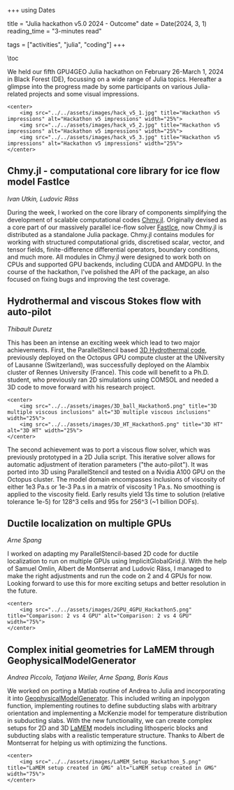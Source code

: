 +++
using Dates

title = "Julia hackathon v5.0 2024 - Outcome"
date = Date(2024, 3, 1)
reading_time = "3-minutes read"

tags = ["activities", "julia", "coding"]
+++

\toc

We held our fifth GPU4GEO Julia hackathon on February 26-March 1, 2024 in Black Forest (DE), focussing on a wide range of Julia topics. Hereafter a glimpse into the progress made by some participants on various Julia-related projects and some visual impressions.

~~~
<center>
    <img src="../../assets/images/hack_v5_1.jpg" title="Hackathon v5 impressions" alt="Hackathon v5 impressions" width="25%">
    <img src="../../assets/images/hack_v5_2.jpg" title="Hackathon v5 impressions" alt="Hackathon v5 impressions" width="25%">
    <img src="../../assets/images/hack_v5_3.jpg" title="Hackathon v5 impressions" alt="Hackathon v5 impressions" width="25%">
</center>
~~~

## Chmy.jl - computational core library for ice flow model FastIce
*Ivan Utkin, Ludovic Räss*

During the week, I worked on the core library of components simplifying the development of scalable computational codes [Chmy.jl](https://github.com/PTsolvers/Chmy.jl). Originally devised as a core part of our massively parallel ice-flow solver [FastIce](https://github.com/PTsolvers/FastIce.jl), now Chmy.jl is distributed as a standalone Julia package. Chmy.jl contains modules for working with structured computational grids, discretised scalar, vector, and tensor fields, finite-difference differential operators, boundary conditions, and much more. All modules in Chmy.jl were designed to work both on CPUs and supported GPU backends, including CUDA and AMDGPU. In the course of the hackathon, I've polished the API of the package, an also focused on fixing bugs and improving the test coverage.

## Hydrothermal and viscous Stokes flow with auto-pilot
*Thibault Duretz*

This has been an intense an exciting week which lead to two major achievements. First, the ParallelStencil based [3D Hydrothermal code](https://github.com/tduretz/HydroThermal3D), previously deployed on the Octopus GPU compute cluster at the UNiversity of Lausanne (Switzerland), was successfully deployed on the Alambix cluster of Rennes University (France). This code will benefit to a Ph.D. student, who previously ran 2D simulations using COMSOL and needed a 3D code to move forward with his research project.

~~~
<center>
    <img src="../../assets/images/3D_ball_Hackathon5.png" title="3D multiple viscous inclusions" alt="3D multiple viscous inclusions" width="25%">
    <img src="../../assets/images/3D_HT_Hackathon5.png" title="3D HT" alt="3D HT" width="25%">
</center>
~~~

The second achievement was to port a viscous flow solver, which was previously prototyped in a 2D Julia script. This iterative solver allows for automatic adjustment of iteration parameters ("the auto-pilot"). It was ported into 3D using ParallelStencil and tested on a Nvidia A100 GPU on the Octopus cluster. The model domain encompasses inclusions of viscosity of either 1e3 Pa.s or 1e-3 Pa.s in a matrix of viscosity 1 Pa.s. No smoothing is applied to the viscosity field. Early results yield 13s time to solution (relative tolerance 1e-5) for 128^3 cells and 95s for 256^3 (~1 billion DOFs).

## Ductile localization on multiple GPUs
*Arne Spang*

I worked on adapting my ParallelStencil-based 2D code for ductile localization to run on multiple GPUs using ImplicitGlobalGrid.jl. With the help of Samuel Omlin, Albert de Montserrat and Ludovic Räss, I managed to make the right adjustments and run the code on 2 and 4 GPUs for now. Looking forward to use this for more exciting setups and better resolution in the future.

~~~
<center>
    <img src="../../assets/images/2GPU_4GPU_Hackathon5.png" title="Comparison: 2 vs 4 GPU" alt="Comparison: 2 vs 4 GPU" width="75%">
</center>
~~~

## Complex initial geometries for LaMEM through GeophysicalModelGenerator
*Andrea Piccolo, Tatjana Weiler, Arne Spang, Boris Kaus*

We worked on porting a Matlab routine of Andrea to Julia and incorporating it into [GeophysicalModelGenerator](https://github.com/JuliaGeodynamics/GeophysicalModelGenerator.jl). This included writing an inpolygon function, implementing routines to define subducting slabs with arbitrary orientation and implementing a McKenzie model for temperature distribution in subducting slabs. With the new functionality, we can create complex setups for 2D and 3D [LaMEM](https://github.com/UniMainzGeo/LaMEM/) models including lithosperic blocks and subducting slabs with a realistic temperature structure. Thanks to Albert de Montserrat for helping us with optimizing the functions.

~~~
<center>
    <img src="../../assets/images/LaMEM_Setup_Hackathon_5.png" title="LaMEM setup created in GMG" alt="LaMEM setup created in GMG" width="75%">
</center>
~~~